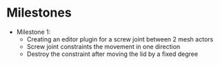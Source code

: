 # Milestones
- Milestone 1:
	- Creating an editor plugin for a screw joint between 2 mesh actors
	- Screw joint constraints the movement in one direction
	- Destroy the constraint after moving the lid by a fixed degree